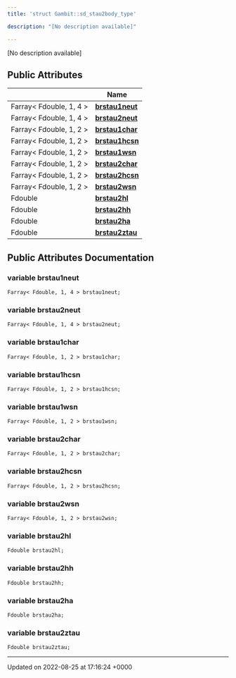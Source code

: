 ```yaml
---
title: 'struct Gambit::sd_stau2body_type'

description: "[No description available]"

---
```









[No description available]

## Public Attributes

|                | Name           |
| -------------- | -------------- |
| Farray< Fdouble, 1, 4 > | **[brstau1neut](/documentation/code/classes/structgambit_1_1sd__stau2body__type/#variable-brstau1neut)**  |
| Farray< Fdouble, 1, 4 > | **[brstau2neut](/documentation/code/classes/structgambit_1_1sd__stau2body__type/#variable-brstau2neut)**  |
| Farray< Fdouble, 1, 2 > | **[brstau1char](/documentation/code/classes/structgambit_1_1sd__stau2body__type/#variable-brstau1char)**  |
| Farray< Fdouble, 1, 2 > | **[brstau1hcsn](/documentation/code/classes/structgambit_1_1sd__stau2body__type/#variable-brstau1hcsn)**  |
| Farray< Fdouble, 1, 2 > | **[brstau1wsn](/documentation/code/classes/structgambit_1_1sd__stau2body__type/#variable-brstau1wsn)**  |
| Farray< Fdouble, 1, 2 > | **[brstau2char](/documentation/code/classes/structgambit_1_1sd__stau2body__type/#variable-brstau2char)**  |
| Farray< Fdouble, 1, 2 > | **[brstau2hcsn](/documentation/code/classes/structgambit_1_1sd__stau2body__type/#variable-brstau2hcsn)**  |
| Farray< Fdouble, 1, 2 > | **[brstau2wsn](/documentation/code/classes/structgambit_1_1sd__stau2body__type/#variable-brstau2wsn)**  |
| Fdouble | **[brstau2hl](/documentation/code/classes/structgambit_1_1sd__stau2body__type/#variable-brstau2hl)**  |
| Fdouble | **[brstau2hh](/documentation/code/classes/structgambit_1_1sd__stau2body__type/#variable-brstau2hh)**  |
| Fdouble | **[brstau2ha](/documentation/code/classes/structgambit_1_1sd__stau2body__type/#variable-brstau2ha)**  |
| Fdouble | **[brstau2ztau](/documentation/code/classes/structgambit_1_1sd__stau2body__type/#variable-brstau2ztau)**  |

## Public Attributes Documentation

### variable brstau1neut

```
Farray< Fdouble, 1, 4 > brstau1neut;
```


### variable brstau2neut

```
Farray< Fdouble, 1, 4 > brstau2neut;
```


### variable brstau1char

```
Farray< Fdouble, 1, 2 > brstau1char;
```


### variable brstau1hcsn

```
Farray< Fdouble, 1, 2 > brstau1hcsn;
```


### variable brstau1wsn

```
Farray< Fdouble, 1, 2 > brstau1wsn;
```


### variable brstau2char

```
Farray< Fdouble, 1, 2 > brstau2char;
```


### variable brstau2hcsn

```
Farray< Fdouble, 1, 2 > brstau2hcsn;
```


### variable brstau2wsn

```
Farray< Fdouble, 1, 2 > brstau2wsn;
```


### variable brstau2hl

```
Fdouble brstau2hl;
```


### variable brstau2hh

```
Fdouble brstau2hh;
```


### variable brstau2ha

```
Fdouble brstau2ha;
```


### variable brstau2ztau

```
Fdouble brstau2ztau;
```


-------------------------------

Updated on 2022-08-25 at 17:16:24 +0000